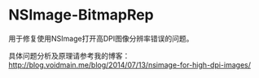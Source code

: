 NSImage-BitmapRep
=================

用于修复使用NSImage打开高DPI图像分辨率错误的问题。

具体问题分析及原理请参考我的博客：http://blog.voidmain.me/blog/2014/07/13/nsimage-for-high-dpi-images/
